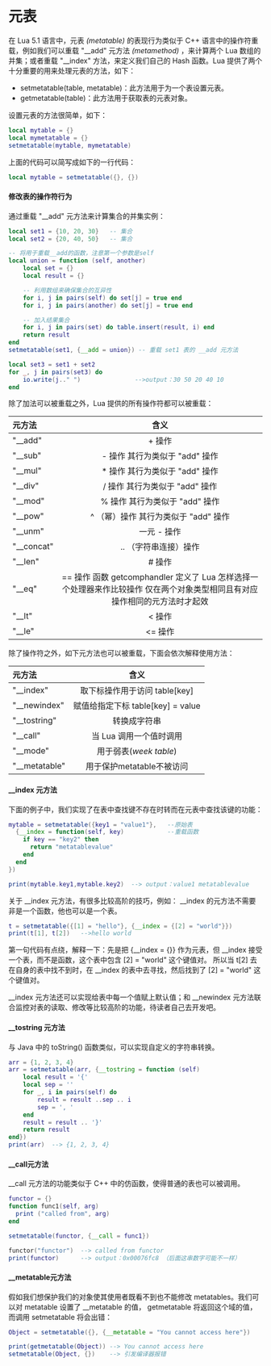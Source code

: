 # 元表

在 Lua 5.1 语言中，元表 *(metatable)* 的表现行为类似于 C++ 语言中的操作符重载，例如我们可以重载 "\_\_add" 元方法 *(metamethod)* ，来计算两个 Lua 数组的并集；或者重载 "\_\_index" 方法，来定义我们自己的 Hash 函数。Lua 提供了两个十分重要的用来处理元表的方法，如下：

- setmetatable(table, metatable)：此方法用于为一个表设置元表。
- getmetatable(table)：此方法用于获取表的元表对象。

设置元表的方法很简单，如下：

```lua
local mytable = {}
local mymetatable = {}
setmetatable(mytable, mymetatable)
```

上面的代码可以简写成如下的一行代码：

```lua
local mytable = setmetatable({}, {})
```


#### 修改表的操作符行为

通过重载 "\_\_add" 元方法来计算集合的并集实例：

```lua
local set1 = {10, 20, 30}   -- 集合
local set2 = {20, 40, 50}   -- 集合

-- 将用于重载__add的函数，注意第一个参数是self
local union = function (self, another)
	local set = {}
	local result = {}

	-- 利用数组来确保集合的互异性
	for i, j in pairs(self) do set[j] = true end
	for i, j in pairs(another) do set[j] = true end

	-- 加入结果集合
	for i, j in pairs(set) do table.insert(result, i) end
	return result
end
setmetatable(set1, {__add = union}) -- 重载 set1 表的 __add 元方法

local set3 = set1 + set2
for _, j in pairs(set3) do
	io.write(j.." ")               -->output：30 50 20 40 10
end
```

除了加法可以被重载之外，Lua 提供的所有操作符都可以被重载：

| 元方法 | 含义 |
|:--|:--:|
|"__add"| + 操作|
|"__sub"| - 操作 其行为类似于 "add" 操作|
|"__mul"| * 操作 其行为类似于 "add" 操作|
|"__div"| / 操作 其行为类似于 "add" 操作|
|"__mod"| % 操作 其行为类似于 "add" 操作|
|"__pow"| ^ （幂）操作 其行为类似于 "add" 操作|
|"__unm"| 一元 - 操作|
|"__concat"| .. （字符串连接）操作|
|"__len"| # 操作|
|"__eq"| == 操作 函数 getcomphandler 定义了 Lua 怎样选择一个处理器来作比较操作 仅在两个对象类型相同且有对应操作相同的元方法时才起效|
|"__lt"| < 操作|
|"__le"| <= 操作|

除了操作符之外，如下元方法也可以被重载，下面会依次解释使用方法：

| 元方法 | 含义 |
|:--|:--:|
|"__index"| 取下标操作用于访问 table[key] |
|"__newindex"| 赋值给指定下标 table[key] = value |
|"__tostring"| 转换成字符串 |
|"__call"| 当 Lua 调用一个值时调用|
|"__mode"| 用于弱表(*week table*) |
|"__metatable"| 用于保护metatable不被访问 |

#### \_\_index 元方法

下面的例子中，我们实现了在表中查找键不存在时转而在元表中查找该键的功能：

```lua
mytable = setmetatable({key1 = "value1"},   --原始表
  {__index = function(self, key)            --重载函数
    if key == "key2" then
      return "metatablevalue"
    end
  end
})

print(mytable.key1,mytable.key2)  --> output：value1 metatablevalue
```

关于 \_\_index 元方法，有很多比较高阶的技巧，例如： \_\_index 的元方法不需要非是一个函数，他也可以是一个表。

```lua
t = setmetatable({[1] = "hello"}, {__index = {[2] = "world"}})
print(t[1], t[2])   -->hello world
```

第一句代码有点绕，解释一下：先是把 {\_\_index = {}} 作为元表，但 \_\_index 接受一个表，而不是函数，这个表中包含 [2] = "world" 这个键值对。
所以当 t[2] 去在自身的表中找不到时，在 \_\_index 的表中去寻找，然后找到了 [2] = "world" 这个键值对。

\_\_index 元方法还可以实现给表中每一个值赋上默认值；和 \_\_newindex 元方法联合监控对表的读取、修改等比较高阶的功能，待读者自己去开发吧。

#### \_\_tostring 元方法

与 Java 中的 toString() 函数类似，可以实现自定义的字符串转换。

```lua
arr = {1, 2, 3, 4}
arr = setmetatable(arr, {__tostring = function (self)
	local result = '{'
	local sep = ''
	for _, i in pairs(self) do
		result = result ..sep .. i
		sep = ', '
	end
	result = result .. '}'
	return result
end})
print(arr)  --> {1, 2, 3, 4}
```

#### \_\_call元方法

\_\_call 元方法的功能类似于 C++ 中的仿函数，使得普通的表也可以被调用。

```lua
functor = {}
function func1(self, arg)
  print ("called from", arg)
end

setmetatable(functor, {__call = func1})

functor("functor")  --> called from functor
print(functor)      --> output：0x00076fc8 （后面这串数字可能不一样）
```

#### \_\_metatable元方法

假如我们想保护我们的对象使其使用者既看不到也不能修改 metatables。我们可以对 metatable 设置了 \_\_metatable 的值， getmetatable 将返回这个域的值， 而调用 setmetatable 将会出错：

```lua
Object = setmetatable({}, {__metatable = "You cannot access here"})

print(getmetatable(Object)) --> You cannot access here
setmetatable(Object, {})    --> 引发编译器报错
```
